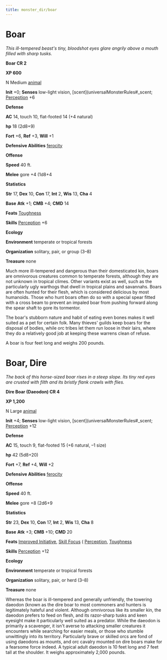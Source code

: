 ```yaml
---
title: monster_dir/boar
---
```

# Boar

_This ill-tempered beast's tiny, bloodshot eyes glare angrily above a mouth filled with sharp tusks._

**Boar CR 2**

**XP 600**

N Medium [animal](creatureTypes#_animal)

**Init** +0; **Senses** low-light vision, [scent](universalMonsterRules#_scent; [Perception](../skill_dir/perception#_perception) +6

**Defense**

**AC** 14, touch 10, flat-footed 14 (+4 natural)

**hp** 18 (2d8+9)

**Fort** +6, **Ref** +3, **Will** +1

**Defensive Abilities** [ferocity](universalMonsterRules#_ferocity)

**Offense**

**Speed** 40 ft.

**Melee** gore +4 (1d8+4

**Statistics**

**Str** 17, **Dex** 10, **Con** 17, **Int** 2, **Wis** 13, **Cha** 4

**Base**  **Atk** +1; **CMB** +4; **CMD** 14

**Feats** [Toughness](../feats#_toughness)

**Skills** [Perception](../skill_dir/perception#_perception) +6

**Ecology**

**Environment** temperate or tropical forests

**Organization** solitary, pair, or group (3–8)

**Treasure** none

Much more ill-tempered and dangerous than their domesticated kin, boars are omnivorous creatures common to temperate forests, although they are not unknown in tropical climes. Other variants exist as well, such as the particularly ugly warthogs that dwell in tropical plains and savannahs. Boars are often hunted for their flesh, which is considered delicious by most humanoids. Those who hunt boars often do so with a special spear fitted with a cross beam to prevent an impaled boar from pushing forward along the spear shaft to gore its tormentor.

The boar's stubborn nature and habit of eating even bones makes it well suited as a pet for certain folk. Many thieves' guilds keep boars for the disposal of bodies, while orc tribes let them run loose in their lairs, where they do a relatively good job at keeping these warrens clean of refuse.

A boar is four feet long and weighs 200 pounds.

# Boar, Dire

_The back of this horse-sized boar rises in a steep slope. Its tiny red eyes are crusted with filth and its bristly flank crawls with flies._

**Dire Boar (Daeodon) CR 4**

**XP 1,200**

N Large [animal](creatureTypes#_animal)

**Init** +4; **Senses** low-light vision, [scent](universalMonsterRules#_scent; [Perception](../skill_dir/perception#_perception) +12

**Defense**

**AC** 15, touch 9, flat-footed 15 (+6 natural, –1 size)

**hp** 42 (5d8+20)

**Fort** +7, **Ref** +4, **Will** +2

**Defensive Abilities** [ferocity](universalMonsterRules#_ferocity)

**Offense**

**Speed** 40 ft.

**Melee** gore +8 (2d6+9

**Statistics**

**Str** 23, **Dex** 10, **Con** 17, **Int** 2, **Wis** 13, **Cha** 8

**Base**  **Atk** +3; **CMB** +10; **CMD** 20

**Feats** [Improved Initiative](../feats#_improved-initiative), [Skill Focus](../feats#_skill-focus) ( [Perception](../skill_dir/perception#_perception), [Toughness](../feats#_toughness)

**Skills** [Perception](../skill_dir/perception#_perception) +12

**Ecology**

**Environment** temperate or tropical forests

**Organization** solitary, pair, or herd (3–8)

**Treasure** none

Whereas the boar is ill-tempered and generally unfriendly, the towering daeodon (known as the dire boar to most commoners and hunters is legitimately hateful and violent. Although omnivorous like its smaller kin, the daeodon prefers to feed on flesh, and its razor-sharp tusks and keen eyesight make it particularly well suited as a predator. While the daeodon is primarily a scavenger, it isn't averse to attacking smaller creatures it encounters while searching for easier meals, or those who stumble unwittingly into its territory. Particularly brave or skilled orcs are fond of using daeodons as mounts, and orc cavalry mounted on dire boars make for a fearsome force indeed. A typical adult daeodon is 10 feet long and 7 feet tall at the shoulder. It weighs approximately 2,000 pounds.

